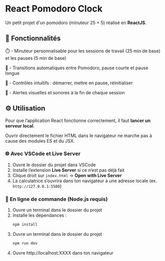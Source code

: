 # React Pomodoro Clock

Un petit projet d'un pomodoro (minuteur 25 + 5) réalisé en **ReactJS**.  

## 🧠 Fonctionnalités

⏱️ - Minuteur personnalisable pour les sessions de travail (25 min de base) et les pauses (5 min de base)

🔁 - Transitions automatiques entre Pomodoro, pause courte et pause longue

🛑 - Contrôles intuitifs : démarrer, mettre en pause, réinitialiser

🔔 - Alertes visuelles et sonores à la fin de chaque session

## ⚙️ Utilisation

Pour que l’application React fonctionne correctement, il faut **lancer un serveur local**. 

Ouvrir directement le fichier HTML dans le navigateur ne marche pas à cause des modules ES et du JSX.

### 🌐 Avec VSCode et Live Server

1. Ouvre le dossier du projet dans VSCode  
2. Installe l’extension **Live Server** si ce n’est pas déjà fait  
3. Clique droit sur `index.html` → **Open with Live Server**  
4. La calculatrice s’ouvrira dans ton navigateur à une adresse locale (ex. `http://127.0.0.1:5500`)

### 🚀 En ligne de commande (Node.js requis)

1. Ouvre un terminal dans le dossier du projet  
2. Installe les dépendances :  
   ```bash
   npm install
    ```
3. Ouvre un terminal dans le dossier du projet 
   ```bash
   npm run dev
    ```
4. Ouvre http://localhost:XXXX dans ton navigateur
